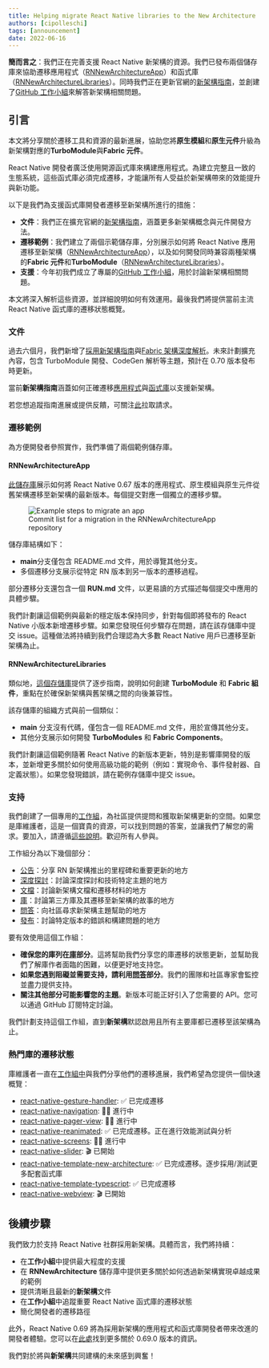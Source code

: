 ```yaml
---
title: Helping migrate React Native libraries to the New Architecture
authors: [cipolleschi]
tags: [announcement]
date: 2022-06-16
---
```


**簡而言之**：我們正在完善支援 React Native 新架構的資源。我們已發布兩個儲存庫來協助遷移應用程式（[RNNewArchitectureApp](https://github.com/react-native-community/RNNewArchitectureApp)）和函式庫（[RNNewArchitectureLibraries](https://github.com/react-native-community/RNNewArchitectureLibraries)）。同時我們正在更新官網的[新架構指南](https://github.com/facebook/react-native-website/pull/3037)，並創建了[GitHub 工作小組](https://github.com/reactwg/react-native-new-architecture/discussions)來解答新架構相關問題。

<!--truncate-->

## 引言

本文將分享關於遷移工具和資源的最新進展，協助您將**原生模組**和**原生元件**升級為新架構對應的**TurboModule**與**Fabric 元件**。

React Native 開發者廣泛使用開源函式庫來構建應用程式。為建立完整且一致的生態系統，這些函式庫必須完成遷移，才能讓所有人受益於新架構帶來的效能提升與新功能。

以下是我們為支援函式庫開發者遷移至新架構所進行的措施：

- **文件**：我們正在擴充官網的[新架構指南](https://github.com/facebook/react-native-website/pull/3037)，涵蓋更多新架構概念與元件開發方法。
- **遷移範例**：我們建立了兩個示範儲存庫，分別展示如何將 React Native 應用遷移至新架構（[RNNewArchitectureApp](https://github.com/react-native-community/RNNewArchitectureApp)），以及如何開發同時兼容兩種架構的**Fabric 元件**和**TurboModule**（[RNNewArchitectureLibraries](https://github.com/react-native-community/RNNewArchitectureLibraries)）。
- **支援**：今年初我們成立了專屬的[GitHub 工作小組](https://github.com/reactwg/react-native-new-architecture/discussions)，用於討論新架構相關問題。

本文將深入解析這些資源，並詳細說明如何有效運用。最後我們將提供當前主流 React Native 函式庫的遷移狀態概覽。

### 文件

過去六個月，我們新增了[採用新架構指南](https://github.com/reactwg/react-native-new-architecture#guides)與[Fabric 架構深度解析](/architecture/overview)。未來計劃擴充內容，包含 TurboModule 開發、CodeGen 解析等主題，預計在 0.70 版本發布時更新。

當前**新架構指南**涵蓋如何正確遷移[應用程式](https://github.com/reactwg/react-native-new-architecture/blob/main/docs/enable-apps.md)與[函式庫](https://github.com/reactwg/react-native-new-architecture/blob/main/docs/enable-libraries-prerequisites.md)以支援新架構。

若您想追蹤指南進展或提供反饋，可關注[此](https://github.com/facebook/react-native-website/pull/3037)拉取請求。

### 遷移範例

為方便開發者參照實作，我們準備了兩個範例儲存庫。

#### RNNewArchitectureApp

[此儲存庫](https://github.com/react-native-community/RNNewArchitectureApp)展示如何將 React Native 0.67 版本的應用程式、原生模組與原生元件從舊架構遷移至新架構的最新版本。每個提交對應一個獨立的遷移步驟。

<figure>
    <img src="/blog/assets/new-arch-example-steps-to-migrate-an-app.png" alt="Example steps to migrate an app" />
    <figcaption>Commit list for a migration in the RNNewArchitectureApp repository</figcaption>
</figure>

儲存庫結構如下：

- **main**分支僅包含 README.md 文件，用於導覽其他分支。
- 多個遷移分支展示從特定 RN 版本到另一版本的遷移過程。

部分遷移分支還包含一個 **RUN.md** 文件，以更易讀的方式描述每個提交中應用的具體步驟。

我們計劃讓這個範例與最新的穩定版本保持同步，針對每個即將發布的 React Native 小版本新增遷移步驟。如果您發現任何步驟存在問題，請在該存儲庫中提交 issue。這種做法將持續到我們合理認為大多數 React Native 用戶已遷移至新架構為止。

#### RNNewArchitectureLibraries

類似地，[這個存儲庫](https://github.com/react-native-community/RNNewArchitectureLibraries)提供了逐步指南，說明如何創建 **TurboModule** 和 **Fabric 組件**，重點在於確保新架構與舊架構之間的向後兼容性。

該存儲庫的組織方式與前一個類似：

- **main** 分支沒有代碼，僅包含一個 README.md 文件，用於宣傳其他分支。
- 其他分支展示如何開發 **TurboModules** 和 **Fabric Components**。

我們計劃讓這個範例隨著 React Native 的新版本更新，特別是影響庫開發的版本，並新增更多關於如何使用高級功能的範例（例如：實現命令、事件發射器、自定義狀態）。如果您發現錯誤，請在範例存儲庫中提交 issue。

### 支持

我們創建了一個專用的[工作組](https://github.com/reactwg/react-native-new-architecture)，為社區提供提問和獲取新架構更新的空間。如果您是庫維護者，這是一個寶貴的資源，可以找到問題的答案，並讓我們了解您的需求。要加入，請遵循[這些說明](https://github.com/reactwg/react-native-new-architecture#how-to-join-the-working-group)。歡迎所有人參與。

工作組分為以下幾個部分：

- [公告](https://github.com/reactwg/react-native-new-architecture/discussions/categories/announcements)：分享 RN 新架構推出的里程碑和重要更新的地方
- [深度探討](https://github.com/reactwg/react-native-new-architecture/discussions/categories/deep-dive)：討論深度探討和技術特定主題的地方
- [文檔](https://github.com/reactwg/react-native-new-architecture/discussions/categories/documentation)：討論新架構文檔和遷移材料的地方
- [庫](https://github.com/reactwg/react-native-new-architecture/discussions/categories/libraries)：討論第三方庫及其遷移至新架構的故事的地方
- [問答](https://github.com/reactwg/react-native-new-architecture/discussions/categories/q-a)：向社區尋求新架構主題幫助的地方
- [發布](https://github.com/reactwg/react-native-new-architecture/discussions/categories/releases)：討論特定版本的錯誤和構建問題的地方

要有效使用這個工作組：

- **確保您的庫列在[庫](https://github.com/reactwg/react-native-new-architecture/discussions/categories/libraries)部分**。這將幫助我們分享您的庫遷移的狀態更新，並幫助我們了解庫作者面臨的困難，以便更好地支持您。
- **如果您遇到阻礙並需要支持，請利用[問答](https://github.com/reactwg/react-native-new-architecture/discussions/categories/q-a)部分**。我們的團隊和社區專家會監控並盡力提供支持。
- **關注其他部分可能影響您的主題**。新版本可能正好引入了您需要的 API。您可以通過 GitHub 訂閱特定討論。

我們計劃支持這個工作組，直到**新架構**默認啟用且所有主要庫都已遷移至該架構為止。

### 熱門庫的遷移狀態

庫維護者一直在[工作組中](https://github.com/reactwg/react-native-new-architecture/discussions/categories/libraries)與我們分享他們的遷移進展，我們希望為您提供一個快速概覽：

- [react-native-gesture-handler](https://github.com/reactwg/react-native-new-architecture/discussions/15): ✅ 已完成遷移
- [react-native-navigation](https://github.com/reactwg/react-native-new-architecture/discussions/17): 🏃‍♂️ 進行中
- [react-native-pager-view](https://github.com/reactwg/react-native-new-architecture/discussions/16): 🏃‍♂️ 進行中
- [react-native-reanimated](https://github.com/reactwg/react-native-new-architecture/discussions/14): ✅ 已完成遷移。正在進行效能測試與分析
- [react-native-screens](https://github.com/reactwg/react-native-new-architecture/discussions/13): 🏃‍♂️ 進行中
- [react-native-slider](https://github.com/reactwg/react-native-new-architecture/discussions/38): 🎬 已開始
- [react-native-template-new-architecture](https://github.com/reactwg/react-native-new-architecture/discussions/21): ✅ 已完成遷移。逐步採用/測試更多配套函式庫
- [react-native-template-typescript](https://github.com/reactwg/react-native-new-architecture/discussions/22): ✅ 已完成遷移
- [react-native-webview](https://github.com/reactwg/react-native-new-architecture/discussions/19): 🎬 已開始

## 後續步驟

我們致力於支持 React Native 社群採用新架構。具體而言，我們將持續：

- 在**工作小組**中提供最大程度的支援
- 在 **RNNewArchitecture** 儲存庫中提供更多關於如何透過新架構實現卓越成果的範例
- 提供清晰且最新的**新架構**文件
- 在**工作小組**中追蹤重要 React Native 函式庫的遷移狀態
- 簡化開發者的遷移路徑

此外，React Native 0.69 將為採用新架構的應用程式和函式庫開發者帶來改進的開發者體驗。您可以在[此處](https://github.com/reactwg/react-native-releases/discussions/21)找到更多關於 0.69.0 版本的資訊。

我們對於將與**新架構**共同建構的未來感到興奮！
